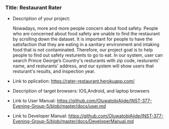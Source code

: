 ### Title: Restaurant Rater
* Description of your project:
  
     Nowadays, more and more people concern about food safety. People who are concerned about food safety are unable to find the restaurant by scrolling down the dataset. It is important for people to have the satisfaction that they are eating in a sanitary environment and intaking food that is not contaminated. Therefore, our project goal is to help people to find out safety resturents to go to eat. In our system, user can search Prince George’s Country's resturants with zip code, resturants' name, and resturants' address, and our system will show users that resturant's results, and inspection year.

* Link to pplication: https://rater-restaurant.herokuapp.com/
* Description of target browsers:   IOS,Android, and laptop browsers
* Link to User Manual: https://github.com/OluwatobiAjide/INST-377-Evening-Group-5/blob/master/docs/user.md
* Link to Developer Manual: https://github.com/OluwatobiAjide/INST-377-Evening-Group-5/blob/master/docs/DeveloperManual.md
